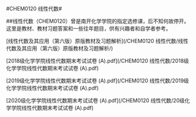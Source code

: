 #CHEM0120 线性代数#

##线性代数（CHEM0120）曾是南开化学学院的指定选修课，后不知何故停开。这里是教材、教材习题答案和一些往年题目，供有兴趣者和自学者参考。

[线性代数及其应用（第六版）原版教材及习题解析](/CHEM0120 线性代数/线性代数及其应用（第六版）原版教材及习题解析/)

[2018级化学学院线性代数期末考试试卷 (A).pdf](/CHEM0120 线性代数/2018级化学学院线性代数期末考试试卷 (A).pdf)

[2019级化学学院线性代数期末考试试卷 (A).pdf](/CHEM0120 线性代数/2019级化学学院线性代数期末考试试卷 (A).pdf)

[2020级化学学院线性代数期末考试试卷 (A).pdf](/CHEM0120 线性代数/20级化学学院线性代数期末考试试卷 (A).pdf)
